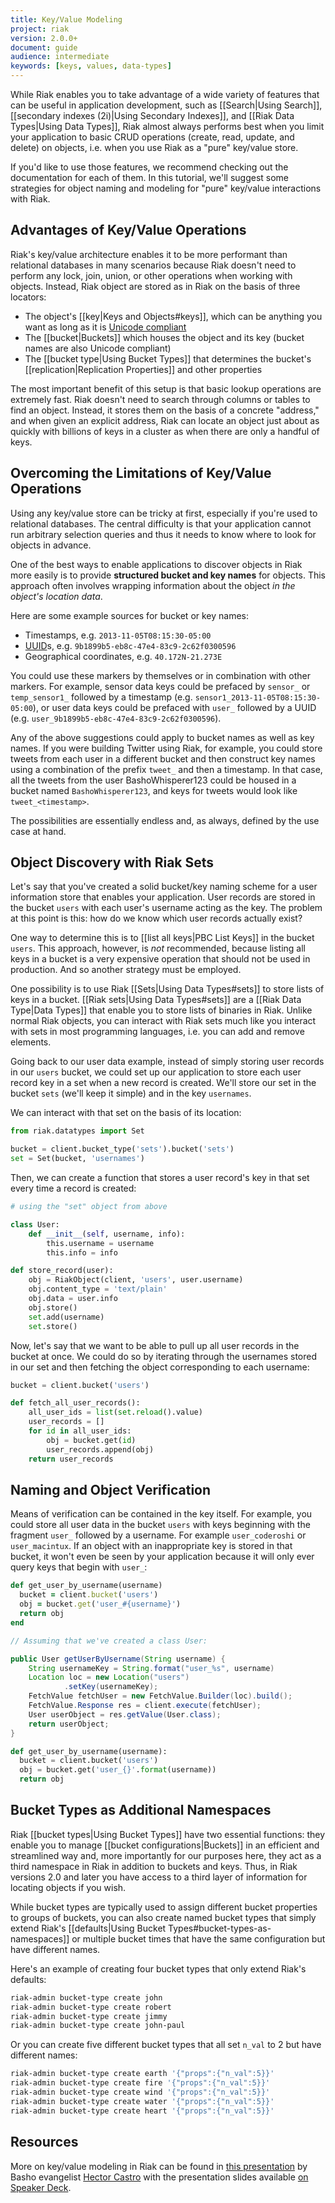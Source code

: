 ```yaml
---
title: Key/Value Modeling
project: riak
version: 2.0.0+
document: guide
audience: intermediate
keywords: [keys, values, data-types]
---
```


While Riak enables you to take advantage of a wide variety of features that can be useful in application development, such as [[Search|Using Search]], [[secondary indexes (2i)|Using Secondary Indexes]], and [[Riak Data Types|Using Data Types]], Riak almost always performs best when you limit your application to basic CRUD operations (create, read, update, and delete) on objects, i.e. when you use Riak as a "pure" key/value store.

If you'd like to use those features, we recommend checking out the documentation for each of them. In this tutorial, we'll suggest some strategies for object naming and modeling for "pure" key/value interactions with Riak.

## Advantages of Key/Value Operations

Riak's key/value architecture enables it to be more performant than relational databases in many scenarios because Riak doesn't need to perform any lock, join, union, or other operations when working with objects. Instead, Riak object are stored as in Riak on the basis of three locators:

* The object's [[key|Keys and Objects#keys]], which can be anything you want as long as it is [Unicode compliant](http://www.unicode.org/)
* The [[bucket|Buckets]] which houses the object and its key (bucket names are also Unicode compliant)
* The [[bucket type|Using Bucket Types]] that determines the bucket's [[replication|Replication Properties]] and other properties

The most important benefit of this setup is that basic lookup operations are extremely fast. Riak doesn't need to search through columns or tables to find an object. Instead, it stores them on the basis of a concrete "address," and when given an explicit address, Riak can locate an object just about as quickly with billions of keys in a cluster as when there are only a handful of keys.

## Overcoming the Limitations of Key/Value Operations

Using any key/value store can be tricky at first, especially if you're used to relational databases. The central difficulty is that your application cannot run arbitrary selection queries and thus it needs to know where to look for objects in advance.

One of the best ways to enable applications to discover objects in Riak more easily is to provide **structured bucket and key names** for objects. This approach often involves wrapping information about the object _in the object's location data_.

Here are some example sources for bucket or key names:

* Timestamps, e.g. `2013-11-05T08:15:30-05:00`
* [UUID](http://en.wikipedia.org/wiki/Universally_unique_identifier)s, e.g. `9b1899b5-eb8c-47e4-83c9-2c62f0300596`
* Geographical coordinates, e.g. `40.172N-21.273E`

You could use these markers by themselves or in combination with other markers. For example, sensor data keys could be prefaced by `sensor_` or `temp_sensor1_` followed by a timestamp (e.g. `sensor1_2013-11-05T08:15:30-05:00`), or user data keys could be prefaced with `user_` followed by a UUID (e.g. `user_9b1899b5-eb8c-47e4-83c9-2c62f0300596`).

Any of the above suggestions could apply to bucket names as well as key names. If you were building Twitter using Riak, for example, you could store tweets from each user in a different bucket and then construct key names using a combination of the prefix `tweet_` and then a timestamp. In that case, all the tweets from the user BashoWhisperer123 could be housed in a bucket named `BashoWhisperer123`, and keys for tweets would look like `tweet_<timestamp>`.

The possibilities are essentially endless and, as always, defined by the use case at hand.

## Object Discovery with Riak Sets

Let's say that you've created a solid bucket/key naming scheme for a user information store that enables your application. User records are stored in the bucket `users` with each user's username acting as the key. The problem at this point is this: how do we know which user records actually exist?

One way to determine this is to [[list all keys|PBC List Keys]] in the bucket `users`. This approach, however, is _not_ recommended, because listing all keys in a bucket is a very expensive operation that should not be used in production. And so another strategy must be employed.

One possibility is to use Riak [[Sets|Using Data Types#sets]] to store lists of keys in a bucket. [[Riak sets|Using Data Types#sets]] are a [[Riak Data Type|Data Types]] that enable you to store lists of binaries in Riak. Unlike normal Riak objects, you can interact with Riak sets much like you interact with sets in most programming languages, i.e. you can add and remove elements.

Going back to our user data example, instead of simply storing user records in our `users` bucket, we could set up our application to store each user record key in a set when a new record is created. We'll store our set in the bucket `sets` (we'll keep it simple) and in the key `usernames`.

We can interact with that set on the basis of its location:

```python
from riak.datatypes import Set

bucket = client.bucket_type('sets').bucket('sets')
set = Set(bucket, 'usernames')
```

Then, we can create a function that stores a user record's key in that set every time a record is created:

```python
# using the "set" object from above

class User:
    def __init__(self, username, info):
        this.username = username
        this.info = info

def store_record(user):
    obj = RiakObject(client, 'users', user.username)
    obj.content_type = 'text/plain'
    obj.data = user.info
    obj.store()
    set.add(username)
    set.store()
```

Now, let's say that we want to be able to pull up all user records in the bucket at once. We could do so by iterating through the usernames stored in our set and then fetching the object corresponding to each username:

```python
bucket = client.bucket('users')

def fetch_all_user_records():
    all_user_ids = list(set.reload().value)
    user_records = []
    for id in all_user_ids:
        obj = bucket.get(id)
        user_records.append(obj)
    return user_records
```

## Naming and Object Verification

Means of verification can be contained in the key itself. For example, you could store all user data in the bucket `users` with keys beginning with the fragment `user_` followed by a username. For example `user_coderoshi` or `user_macintux`. If an object with an inappropriate key is stored in that bucket, it won't even be seen by your application because it will only ever query keys that begin with `user_`:

```ruby
def get_user_by_username(username)
  bucket = client.bucket('users')
  obj = bucket.get('user_#{username}')
  return obj
end
```

```java
// Assuming that we've created a class User:

public User getUserByUsername(String username) {
    String usernameKey = String.format("user_%s", username)
    Location loc = new Location("users")
            .setKey(usernameKey);
    FetchValue fetchUser = new FetchValue.Builder(loc).build();
    FetchValue.Response res = client.execute(fetchUser);
    User userObject = res.getValue(User.class);
    return userObject;
}
```

```python
def get_user_by_username(username):
  bucket = client.bucket('users')
  obj = bucket.get('user_{}'.format(username))
  return obj
```

## Bucket Types as Additional Namespaces

Riak [[bucket types|Using Bucket Types]] have two essential functions: they enable you to manage [[bucket configurations|Buckets]] in an efficient and streamlined way and, more importantly for our purposes here, they act as a third namespace in Riak in addition to buckets and keys. Thus, in Riak versions 2.0 and later you have access to a third layer of information for locating objects if you wish.

While bucket types are typically used to assign different bucket properties to groups of buckets, you can also create named bucket types that simply extend Riak's [[defaults|Using Bucket Types#bucket-types-as-namespaces]] or multiple bucket times that have the same configuration but have different names.

Here's an example of creating four bucket types that only extend Riak's defaults:

```bash
riak-admin bucket-type create john
riak-admin bucket-type create robert
riak-admin bucket-type create jimmy
riak-admin bucket-type create john-paul
```

Or you can create five different bucket types that all set `n_val` to 2 but have different names:

```bash
riak-admin bucket-type create earth '{"props":{"n_val":5}}'
riak-admin bucket-type create fire '{"props":{"n_val":5}}'
riak-admin bucket-type create wind '{"props":{"n_val":5}}'
riak-admin bucket-type create water '{"props":{"n_val":5}}'
riak-admin bucket-type create heart '{"props":{"n_val":5}}'
```

## Resources

More on key/value modeling in Riak can be found in [this presentation](http://www.youtube.com/watch?v=-_3Us7Ystyg#aid=P-4heI_bFwo) by Basho evangelist [Hector Castro](https://github.com/hectcastro) with the presentation slides available [on Speaker Deck](https://speakerdeck.com/hectcastro/throw-some-keys-on-it-data-modeling-for-key-value-data-stores-by-example).
